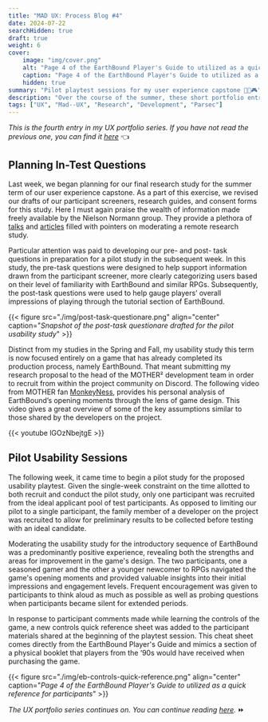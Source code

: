 ```yaml
---
title: "MAD UX: Process Blog #4"
date: 2024-07-22
searchHidden: true
draft: true
weight: 6
cover:
    image: "img/cover.png"
    alt: "Page 4 of the EarthBound Player's Guide to utilized as a quick reference for participants"
    caption: "Page 4 of the EarthBound Player's Guide to utilized as a quick reference for participants"
    hidden: true
summary: "Pilot playtest sessions for my user experience capstone 👨‍🔬🎮️"
description: "Over the course of the summer, these short portfolio entries describe my research process for my user experience research capstone."
tags: ["UX", "Mad--UX", "Research", "Development", "Parsec"]
---
```


_This is the fourth entry in my UX portfolio series. If you have not read the previous one, you can find it [here](../ux-p3/)_ 👈️

## Planning In-Test Questions

Last week, we began planning for our final research study for the summer term of our user experience capstone. As a part of this exercise, we revised our drafts of our participant screeners, research guides, and consent forms for this study. Here I must again praise the wealth of information made freely available by the Nielson Normann group. They provide a plethora of [talks](https://www.youtube.com/watch?v=ZkDafFDtJ1Y) and [articles](https://www.nngroup.com/articles/moderated-remote-usability-test/) filled with pointers on moderating a remote research study.

Particular attention was paid to developing our pre- and post- task questions in preparation for a pilot study in the subsequent week. In this study, the pre-task questions were designed to help support information drawn from the participant screener, more clearly categorizing users based on their level of familiarity with EarthBound and similar RPGs. Subsequently, the post-task questions were used to help gauge players’ overall impressions of playing through the tutorial section of EarthBound.

{{< figure src="./img/post-task-questionare.png" align="center" caption="_Snapshot of the post-task questionare drafted for the pilot usability study_" >}}

Distinct from my studies in the Spring and Fall, my usability study this term is now focused entirely on a game that has already completed its production process, namely EarthBound. That meant submitting my research proposal to the head of the MOTHER² development team in order to recruit from within the project community on Discord. The following video from MOTHER fan [MonkeyNess](https://www.youtube.com/@MonkeyNess), provides his personal analysis of EarthBound’s opening moments through the lens of game design. This video gives a great overview of some of the key assumptions similar to those shared by the developers on the project.

{{< youtube lGOzNbejtgE >}}

## Pilot Usability Sessions

The following week, it came time to begin a pilot study for the proposed usability playtest. Given the single-week constraint on the time allotted to both recruit and conduct the pilot study, only one participant was recruited from the ideal applicant pool of test participants. As opposed to limiting our pilot to a single participant, the family member of a developer on the project was recruited to allow for preliminary results to be collected before testing with an ideal candidate.

Moderating the usability study for the introductory sequence of EarthBound was a predominantly positive experience, revealing both the strengths and areas for improvement in the game's design. The two participants, one a seasoned gamer and the other a younger newcomer to RPGs navigated the game's opening moments and provided valuable insights into their initial impressions and engagement levels. Frequent encouragement was given to participants to think aloud as much as possible as well as probing questions when participants became silent for extended periods.

In response to participant comments made while learning the controls of the game, a new controls quick reference sheet was added to the participant materials shared at the beginning of the playtest session. This cheat sheet comes directly from the EarthBound Player's Guide and mimics a section of a physical booklet that players from the ‘90s would have received when purchasing the game.

{{< figure src="./img/eb-controls-quick-reference.png" align="center" caption="_Page 4 of the EarthBound Player's Guide to utilized as a quick reference for participants_" >}}

_The UX portfolio series continues on. You can continue reading [here](../madux-summer/)._ ⏩️
